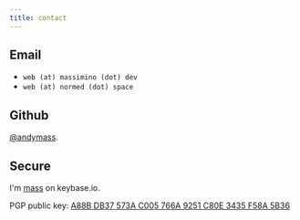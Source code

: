 ```yaml
---
title: contact
---
```


## Email

  - `web (at) massimino (dot) dev`
  - `web (at) normed (dot) space`

## Github

[@andymass](https://github.com/andymass/).

## Secure

I'm [mass][1] on keybase.io.

PGP public key:
[A88B DB37 573A C005 766A 9251 C80E 3435 F58A 5B36][2]

[1]: https://keybase.io/mass
[2]: https://keybase.io/mass/pgp_keys.asc?fingerprint=a88bdb37573ac005766a9251c80e3435f58a5b36

